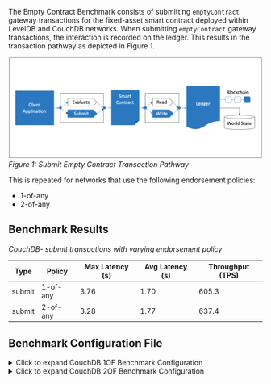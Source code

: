 The Empty Contract Benchmark consists of submitting `emptyContract` gateway transactions for the fixed-asset smart contract deployed within LevelDB and CouchDB networks. When submitting `emptyContract` gateway transactions, the interaction is recorded on the ledger. This results in the transaction pathway as depicted in Figure 1.

![submit empty contract pathway](../../../../../diagrams/TransactionRoute_SubmitEmpty.png)*Figure 1: Submit Empty Contract Transaction Pathway*

This is repeated for networks that use the following endorsement policies:
 
 - 1-of-any
 - 2-of-any

## Benchmark Results
*CouchDB- submit transactions with varying endorsement policy*

| Type | Policy | Max Latency (s) | Avg Latency (s) | Throughput (TPS) |
| ---- | ------ | --------------- | --------------- | ---------------- |
| submit | 1-of-any | 3.76 | 1.70 | 605.3 |
| submit | 2-of-any | 3.28 | 1.77 | 637.4 |


## Benchmark Configuration File

<details>
  <summary>Click to expand CouchDB 1OF Benchmark Configuration</summary>

```
workers:
  type: local
  number: 10
rounds:
  - label: empty-contract-submit
    description: >-
      Test a submitTransaction() Gateway method against the Go `fixed-asset`
      Smart Contract method named `nullResponse`, which immediately returns a
      null response. This represents the fastest possible round trip time for a
      submitTransaction() method that does not touch the world state or perform
      any action.
    chaincodeID: fixed-asset
    txDuration: 300
    rateControl:
      type: fixed-backlog
      opts:
        unfinished_per_client: 200
    arguments:
      chaincodeID: fixed-asset
      consensus: true
    callback: benchmarks/api/fabric/lib/empty-contract.js
```
</details>

<details>
  <summary>Click to expand CouchDB 2OF Benchmark Configuration</summary>
  
```
workers:
  type: local
  number: 10
rounds:
  - label: empty-contract-submit
    description: >-
      Test a submitTransaction() Gateway method against the Go `fixed-asset`
      Smart Contract method named `nullResponse`, which immediately returns a
      null response. This represents the fastest possible round trip time for a
      submitTransaction() method that does not touch the world state or perform
      any action.
    chaincodeID: fixed-asset
    txDuration: 300
    rateControl:
      type: fixed-backlog
      opts:
        unfinished_per_client: 200
        startingTps: 10
    arguments:
      chaincodeID: fixed-asset
      consensus: true
    callback: benchmarks/api/fabric/lib/empty-contract.js
```
</details>